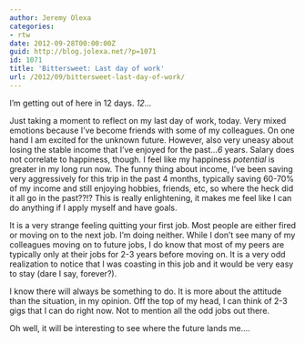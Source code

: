 ```yaml
---
author: Jeremy Olexa
categories:
- rtw
date: 2012-09-28T00:00:00Z
guid: http://blog.jolexa.net/?p=1071
id: 1071
title: 'Bittersweet: Last day of work'
url: /2012/09/bittersweet-last-day-of-work/
---
```


I&#8217;m getting out of here in 12 days. *12&#8230;*

Just taking a moment to reflect on my last day of work, today. Very mixed emotions because I&#8217;ve become friends with some of my colleagues. On one hand I am excited for the unknown future. However, also very uneasy about losing the stable income that I&#8217;ve enjoyed for the past&#8230;*6* years. Salary does not correlate to happiness, though. I feel like my happiness *potential* is greater in my long run now. The funny thing about income, I&#8217;ve been saving very aggressively for this trip in the past 4 months, typically saving 60-70% of my income and still enjoying hobbies, friends, etc, so where the heck did it all go in the past??!? This is really enlightening, it makes me feel like I can do anything if I apply myself and have goals. 

It is a very strange feeling quitting your first job. Most people are either fired or moving on to the next job. I&#8217;m doing neither. While I don&#8217;t see many of my colleagues moving on to future jobs, I do know that most of my peers are typically only at their jobs for 2-3 years before moving on. It is a very odd realization to notice that I was coasting in this job and it would be very easy to stay (dare I say, forever?).

I know there will always be something to do. It is more about the attitude than the situation, in my opinion. Off the top of my head, I can think of 2-3 gigs that I can do right now. Not to mention all the odd jobs out there.

Oh well, it will be interesting to see where the future lands me&#8230;.